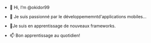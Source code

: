 - 👋 Hi, I’m @okidor99
- 👀 Je suis passionné par le développememntd'applications mobiles...
- 🌱Je suis en apprentissage de nouveaux frameworks.

- 📫 Bon apprentissage au quotidien!

<!---
okidor99/okidor99 is a ✨ special ✨ repository because its `README.md` (this file) appears on your GitHub profile.
You can click the Preview link to take a look at your changes.
--->
